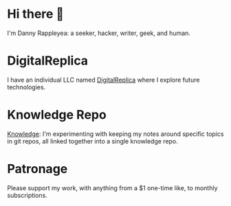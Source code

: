 # Hi there 👋

I'm Danny Rappleyea: a seeker, hacker, writer, geek, and human.

# DigitalReplica
I have an individual LLC named [DigitalReplica](https://github.com/digitalreplica) where I explore future technologies.

# Knowledge Repo
[Knowledge](https://github.com/dannyrappleyea/knowledge): I'm experimenting with keeping my notes around specific topics in git repos, all linked together into a single knowledge repo.

# Patronage
Please support my work, with anything from a $1 one-time like, to monthly subscriptions.
